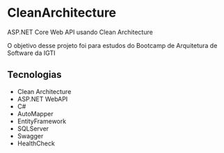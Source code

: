 # CleanArchitecture
ASP.NET Core Web API usando Clean Architecture

O objetivo desse projeto foi para estudos do Bootcamp de Arquitetura de Software da IGTI

## Tecnologias
* Clean Architecture
* ASP.NET WebAPI
* C#
* AutoMapper
* EntityFramework
* SQLServer
* Swagger
* HealthCheck
